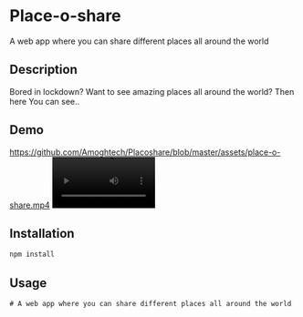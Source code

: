 # Place-o-share

A web app where you can share different places all around the world

## Description

Bored in lockdown? Want to see amazing places all around the world? 
Then here You can see..


## Demo
https://github.com/Amoghtech/Placoshare/blob/master/assets/place-o-share.mp4
<video src='https://github.com/Amoghtech/Placoshare/blob/master/assets/place-o-share.mp4' width=180/>

## Installation

```bash
npm install
```

## Usage
```
# A web app where you can share different places all around the world
```

